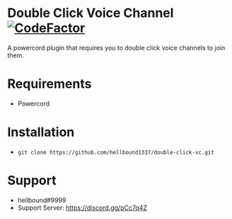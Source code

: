 # Double Click Voice Channel [![CodeFactor](https://www.codefactor.io/repository/github/hellbound1337/relationships-notifier/badge)](https://www.codefactor.io/repository/github/hellbound1337/relationships-notifier)

A powercord plugin that requires you to double click voice channels to join them.

# Requirements

-  Powercord

# Installation

-  `git clone https://github.com/hellbound1337/double-click-vc.git`

# Support

-  hellbound#9999
-  Support Server: https://discord.gg/pCc7q4Z
